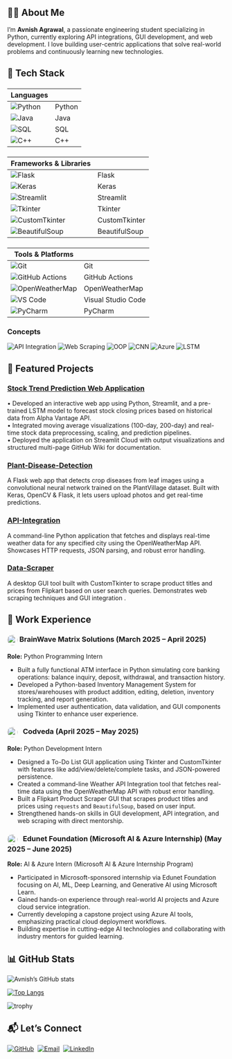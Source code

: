  ## 👨‍💻 About Me  

I’m **Avnish Agrawal**, a passionate engineering student specializing in Python, currently exploring API integrations, GUI development, and web development. I love building user-centric applications that solve real-world problems and continuously learning new technologies.

## 🧰 Tech Stack

### 
| Languages  ||
|----|----|
|![Python](https://img.shields.io/badge/Python-3776AB?style=flat&logo=python&logoColor=white)| Python|  
|![Java](https://img.shields.io/badge/Java-007396?style=flat&logo=java&logoColor=white)| Java | 
|![SQL](https://img.shields.io/badge/SQL-003B57?style=flat&logo=sqlite&logoColor=white)| SQL  |
|![C++](https://img.shields.io/badge/C++-00599C?style=flat&logo=c%2B%2B&logoColor=white)| C++|


### 
|Frameworks & Libraries  ||
|----|----|
|![Flask](https://img.shields.io/badge/Flask-000000?style=flat&logo=flask&logoColor=white) |Flask | 
|![Keras](https://img.shields.io/badge/Keras-D00000?style=flat&logo=keras&logoColor=white) |Keras  |
|![Streamlit](https://img.shields.io/badge/Streamlit-FF4B4B?style=flat&logo=streamlit&logoColor=white)| Streamlit  |
|![Tkinter](https://img.shields.io/badge/Tkinter-%23323330?style=flat&logo=python&logoColor=white)| Tkinter  |
|![CustomTkinter](https://img.shields.io/badge/CustomTkinter-0078D7?style=flat&logo=python&logoColor=white)| CustomTkinter | 
|![BeautifulSoup](https://img.shields.io/badge/BeautifulSoup-4B0082?style=flat&logo=python&logoColor=white)| BeautifulSoup|

### 
| Tools & Platforms  ||
|----|----|
|![Git](https://img.shields.io/badge/Git-F05032?style=flat&logo=git&logoColor=white)| Git| 
|![GitHub Actions](https://img.shields.io/badge/GitHub_Actions-2088FF?style=flat&logo=github-actions&logoColor=white)| GitHub Actions  |
|![OpenWeatherMap](https://img.shields.io/badge/OpenWeatherMap-FF6B00?style=flat&logo=OpenWeather&logoColor=white) | OpenWeatherMap |
|![VS Code](https://img.shields.io/badge/VS_Code-007ACC?style=flat&logo=visual-studio-code&logoColor=white) |Visual Studio Code  |
|![PyCharm](https://img.shields.io/badge/PyCharm-143?style=flat&logo=pycharm&logoColor=white) |PyCharm|




### Concepts
![API Integration](https://img.shields.io/badge/API%20Integration-blue?style=flat)
![Web Scraping](https://img.shields.io/badge/Web%20Scraping-ff69b4?style=flat)
![OOP](https://img.shields.io/badge/OOP-orange?style=flat)
![CNN](https://img.shields.io/badge/Machine%20Learning%20(CNN)-critical?style=flat)
![Azure](https://img.shields.io/badge/Cloud%20Deployment%20(Azure)-informational?style=flat)
![LSTM](https://img.shields.io/badge/LSTM%20Models-important?style=flat)


## 📌 Featured Projects 
### [Stock Trend Prediction Web Application](https://github.com/Avnish1447/Stock-Trend-Prediction/)
• Developed an interactive web app using Python, Streamlit, and a pre-trained LSTM model to forecast stock closing prices based on historical data from Alpha Vantage API.  
• Integrated moving average visualizations (100-day, 200-day) and real-time stock data preprocessing, scaling, and prediction pipelines.  
• Deployed the application on Streamlit Cloud with output visualizations and structured multi-page GitHub Wiki for documentation.  


### [Plant-Disease-Detection](https://github.com/Avnish1447/Plant-Disease-Detection)  
A Flask web app that detects crop diseases from leaf images using a convolutional neural network trained on the PlantVillage dataset. Built with Keras, OpenCV & Flask, it lets users upload photos and get real-time predictions.

### [API-Integration](https://github.com/Avnish1447/API-Integration)  
A command-line Python application that fetches and displays real-time weather data for any specified city using the OpenWeatherMap API. Showcases HTTP requests, JSON parsing, and robust error handling.

### [Data-Scraper](https://github.com/Avnish1447/Data-Scraper)  
A desktop GUI tool built with CustomTkinter to scrape product titles and prices from Flipkart based on user search queries. Demonstrates web scraping techniques and GUI integration .


## 💼 Work Experience

### <a href="https://www.linkedin.com/company/brainwave-matrix-solutions" target="_blank"><img src="https://media.licdn.com/dms/image/v2/D4D0BAQE3VY9y5_eafw/company-logo_200_200/company-logo_200_200/0/1719255974050?e=1756944000&v=beta&t=1FfqW1nAgfRtTztvKkEhs_VdjY4lIYH50UeS7wvT63s" height="24" style="border-radius: 50%; vertical-align: middle;"/></a> **BrainWave Matrix Solutions** (March 2025 – April 2025)  
**Role:** Python Programming Intern  
- Built a fully functional ATM interface in Python simulating core banking operations: balance inquiry, deposit, withdrawal, and transaction history.  
- Developed a Python-based Inventory Management System for stores/warehouses with product addition, editing, deletion, inventory tracking, and report generation.  
- Implemented user authentication, data validation, and GUI components using Tkinter to enhance user experience.

### <a href="https://www.linkedin.com/company/codveda-technologies/" target="_blank"><img src="https://media.licdn.com/dms/image/v2/D4E0BAQFgCv6yZzuMOQ/company-logo_200_200/B4EZaoghnwH4AI-/0/1746583821709/codveda_technologies_logo?e=1756944000&v=beta&t=tZ0GybSAb3cwf3yxLU8zsp7803nizJsRezCCmRHuBo8" height="24" style="border-radius: 50%; margin-right: 8px; vertical-align: middle;"/></a> **Codveda** (April 2025 – May 2025)  
**Role:** Python Development Intern  
- Designed a To-Do List GUI application using Tkinter and CustomTkinter with features like add/view/delete/complete tasks, and JSON-powered persistence.  
- Created a command-line Weather API Integration tool that fetches real-time data using the OpenWeatherMap API with robust error handling.  
- Built a Flipkart Product Scraper GUI that scrapes product titles and prices using `requests` and `BeautifulSoup`, based on user input.  
- Strengthened hands-on skills in GUI development, API integration, and web scraping with direct mentorship.

### <a href="https://www.linkedin.com/company/microsoft/" target="_blank"><img src="https://media.licdn.com/dms/image/v2/D560BAQH32RJQCl3dDQ/company-logo_200_200/B56ZYQ0mrGGoAM-/0/1744038948046/microsoft_logo?e=1756944000&v=beta&t=SrF7BixYPKNs304Mq9yuuAEJG7S7MaQ_i56dTRlv3QA" height="24" style="border-radius: 50%; margin-right: 8px; vertical-align: middle;"/></a> **Edunet Foundation (Microsoft AI & Azure Internship)** (May 2025 – June 2025)  
**Role:** AI & Azure Intern (Microsoft AI & Azure Internship Program)  
- Participated in Microsoft-sponsored internship via Edunet Foundation focusing on AI, ML, Deep Learning, and Generative AI using Microsoft Learn.  
- Gained hands-on experience through real-world AI projects and Azure cloud service integration.  
- Currently developing a capstone project using Azure AI tools, emphasizing practical cloud deployment workflows.  
- Building expertise in cutting-edge AI technologies and collaborating with industry mentors for guided learning.
 


## 📊 GitHub Stats

![Avnish’s GitHub stats](https://github-readme-stats.vercel.app/api?username=Avnish1447&show_icons=true&theme=radical)

[![Top Langs](https://github-readme-stats.vercel.app/api/top-langs/?username=Avnish1447&layout=compact&theme=vision-friendly-dark)](https://github.com/anuraghazra/github-readme-stats)  
<!--[![GitHub Impact](https://github-readme-stats-academic.vercel.app/api/academic?username=Avnish1447)](https://github.com/EthanJamesLew/github-readme-stats-academic) -->
![trophy](https://github-profile-trophy.vercel.app/?username=Avnish1447&row=1&column=3)







## 📬 Let’s Connect

[![GitHub](https://img.shields.io/badge/-GitHub-181717?style=flat&logo=github&logoColor=white)](https://github.com/Avnish1447)&nbsp;&nbsp;[![Email](https://img.shields.io/badge/-Email-D14836?style=flat&logo=gmail&logoColor=white)](mailto:avnishagrawal1447@gmail.com)&nbsp;&nbsp;[![LinkedIn](https://img.shields.io/badge/-LinkedIn-0A66C2?style=flat&logo=linkedin&logoColor=white)](https://www.linkedin.com/in/avnish-agrawal-84b39728a/)

